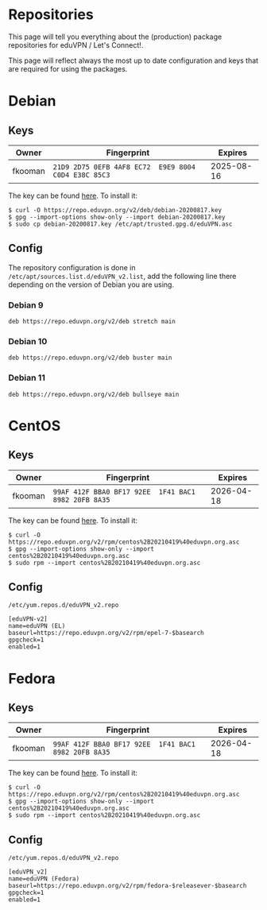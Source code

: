 # Repositories

This page will tell you everything about the (production) package repositories
for eduVPN / Let's Connect!.

This page will reflect always the most up to date configuration and keys that
are required for using the packages.

# Debian

## Keys

Owner   | Fingerprint                                          | Expires
------- | ---------------------------------------------------- | ----------
fkooman | `21D9 2D75 0EFB 4AF8 EC72  E9E9 8004 C0D4 E38C 85C3` | 2025-08-16

The key can be found 
[here](https://repo.eduvpn.org/v2/deb/debian-20200817.key). To
install it:

```
$ curl -O https://repo.eduvpn.org/v2/deb/debian-20200817.key
$ gpg --import-options show-only --import debian-20200817.key
$ sudo cp debian-20200817.key /etc/apt/trusted.gpg.d/eduVPN.asc
```

## Config

The repository configuration is done in 
`/etc/apt/sources.list.d/eduVPN_v2.list`, add the following line there 
depending on the version of Debian you are using.

### Debian 9

```
deb https://repo.eduvpn.org/v2/deb stretch main
```

### Debian 10

```
deb https://repo.eduvpn.org/v2/deb buster main
```

### Debian 11

```
deb https://repo.eduvpn.org/v2/deb bullseye main
```

# CentOS

## Keys

Owner   | Fingerprint                                          | Expires
------- | ---------------------------------------------------- | ----------
fkooman | `99AF 412F BBA0 BF17 92EE  1F41 BAC1 8982 20FB 8A35` | 2026-04-18

The key can be found 
[here](https://repo.eduvpn.org/v2/rpm/centos%2B20210419%40eduvpn.org.asc). To
install it:

```
$ curl -O https://repo.eduvpn.org/v2/rpm/centos%2B20210419%40eduvpn.org.asc
$ gpg --import-options show-only --import centos%2B20210419%40eduvpn.org.asc
$ sudo rpm --import centos%2B20210419%40eduvpn.org.asc
```

## Config

`/etc/yum.repos.d/eduVPN_v2.repo`

```
[eduVPN-v2]
name=eduVPN (EL)
baseurl=https://repo.eduvpn.org/v2/rpm/epel-7-$basearch
gpgcheck=1
enabled=1
```

# Fedora

## Keys

Owner   | Fingerprint                                          | Expires
------- | ---------------------------------------------------- | ----------
fkooman | `99AF 412F BBA0 BF17 92EE  1F41 BAC1 8982 20FB 8A35` | 2026-04-18

The key can be found 
[here](https://repo.eduvpn.org/v2/rpm/centos%2B20210419%40eduvpn.org.asc). To
install it:

```
$ curl -O https://repo.eduvpn.org/v2/rpm/centos%2B20210419%40eduvpn.org.asc
$ gpg --import-options show-only --import centos%2B20210419%40eduvpn.org.asc
$ sudo rpm --import centos%2B20210419%40eduvpn.org.asc
```

## Config

`/etc/yum.repos.d/eduVPN_v2.repo`

```
[eduVPN_v2]
name=eduVPN (Fedora)
baseurl=https://repo.eduvpn.org/v2/rpm/fedora-$releasever-$basearch
gpgcheck=1
enabled=1
```
